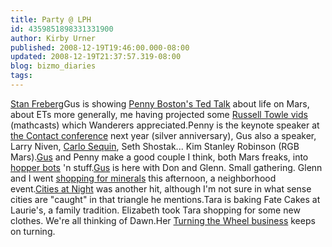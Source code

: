 ```yaml
---
title: Party @ LPH
id: 4359851898331331900
author: Kirby Urner
published: 2008-12-19T19:46:00.000-08:00
updated: 2008-12-19T21:37:57.319-08:00
blog: bizmo_diaries
tags: 
---
```


[](https://blogger.googleusercontent.com/img/b/R29vZ2xl/AVvXsEgvUhjlVVxLtSj0o8ubjX36ontSeTbXDWKXaYOJTPG-NSDFWO2X_p-IGupvqxTTqxTVvhScapfCgflG2L7OziyOlwL9pQlSEZWVhbkxuboIfDg1wTS92onsylWldQlui6a-Q-HG/s1600-h/sfreberg01a.jpg)[Stan Freberg](http://www.shellac.org/radio/oregon.html)Gus is showing [Penny Boston's Ted Talk](http://www.ted.com/index.php/talks/penelope_boston.html) about life on Mars, about ETs more generally, me having projected some [Russell Towle vids](http://worldgame.blogspot.com/2008/12/geometer-remembered.html) (mathcasts) which Wanderers appreciated.Penny is the keynote speaker at [the Contact conference](http://www.contact-conference.org/) next year (silver anniversary), Gus also a speaker, Larry Niven, [Carlo Sequin](http://www.ams.org/mathimagery/thumbnails.php?album=8), Seth Shostak... Kim Stanley Robinson (RGB Mars).[Gus](http://worldgame.blogspot.com/2006/12/wanderers-20061212.html) and Penny make a good couple I think, both Mars freaks, into [hopper bots](http://www.norwebster.com/hopper/) 'n stuff.[Gus](http://www.shellac.org/) is here with Don and Glenn.  Small gathering.  Glenn and I went [shopping for minerals](http://www.flickr.com/photos/17157315@N00/3121912660/) this afternoon, a neighborhood event.[Cities at Night](http://www.youtube.com/watch?v=eEiy4zepuVE) was another hit, although I'm not sure in what sense cities are "caught" in that triangle he mentions.Tara is baking Fate Cakes at Laurie's, a family tradition.  Elizabeth took Tara shopping for some new clothes.  We're all thinking of Dawn.Her [Turning the Wheel business](http://worldgame.blogspot.com/2007/05/turning-wheel.html) keeps on turning.